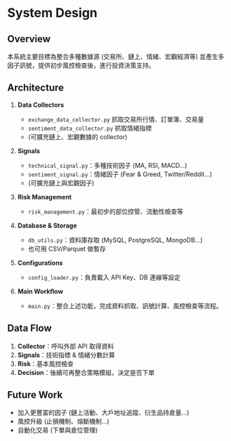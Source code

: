 # System Design

## Overview
本系統主要目標為整合多種數據源 (交易所、鏈上、情緒、宏觀經濟等) 並產生多因子訊號，提供初步風控檢查後，進行投資決策支持。

## Architecture
1. **Data Collectors**
   - `exchange_data_collector.py` 抓取交易所行情、訂單簿、交易量
   - `sentiment_data_collector.py` 抓取情緒指標
   - (可擴充鏈上、宏觀數據的 collector)

2. **Signals**
   - `technical_signal.py`：多種技術因子 (MA, RSI, MACD…)
   - `sentiment_signal.py`：情緒因子 (Fear & Greed, Twitter/Reddit…)
   - (可擴充鏈上與宏觀因子)

3. **Risk Management**
   - `risk_management.py`：最初步的部位控管、流動性檢查等

4. **Database & Storage**
   - `db_utils.py`：資料庫存取 (MySQL, PostgreSQL, MongoDB…)
   - 也可用 CSV/Parquet 做暫存

5. **Configurations**
   - `config_loader.py`：負責載入 API Key、DB 連線等設定

6. **Main Workflow**
   - `main.py`：整合上述功能，完成資料抓取、訊號計算、風控檢查等流程。

## Data Flow
1. **Collector**：呼叫外部 API 取得資料
2. **Signals**：技術指標 & 情緒分數計算
3. **Risk**：基本風控檢查
4. **Decision**：後續可再整合策略模組，決定是否下單

## Future Work
- 加入更豐富的因子 (鏈上活動、大戶地址追蹤、衍生品持倉量…)
- 風控升級 (止損機制、熔斷機制…)
- 自動化交易 (下單與倉位管理)